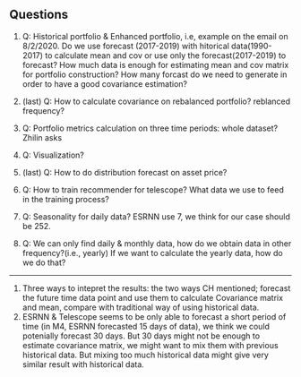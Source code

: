 ## Questions
1. Q: Historical portfolio & Enhanced portfolio, i.e, example on the email on 8/2/2020. Do we use forecast (2017-2019) with hitorical data(1990-2017) to calculate mean and cov or use only the forecast(2017-2019) to forecast? How much data is enough for estimating mean and cov matrix for portfolio construction? How many forcast do we need to generate in order to have a good covariance estimation? 

3. (last) Q: How to calculate covariance on rebalanced portfolio? reblanced frequency?
4. Q: Portfolio metrics calculation on three time periods: whole dataset? Zhilin asks
5. Q: Visualization?
6. (last) Q: How to do distribution forecast on asset price?

8. Q: How to train recommender for telescope? What data we use to feed in the training process?
9. Q: Seasonality for daily data? ESRNN use 7, we think for our case should be 252.
10. Q: We can only find daily & monthly data, how do we obtain data in other frequency?(i.e., yearly) If we want to calculate the yearly data, how do we do that?
----------

1. Three ways to intepret the results: the two ways CH mentioned; forecast the future time data point and use them to calculate Covariance matrix and mean, compare with traditional way of using historical data.
2. ESRNN & Telescope seems to be only able to forecast a short period of time (in M4, ESRNN forecasted 15 days of data), we think we could potenially forecast 30 days. But 30 days might not be enough to estimate covariance matrix, we might want to mix them with previous historical data. But mixing too much historical data might give very similar result with historical data. 
